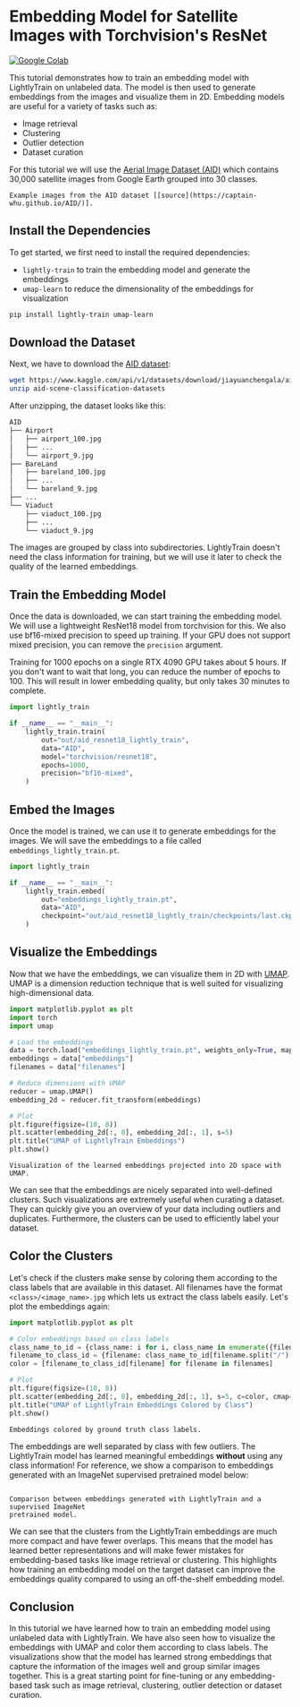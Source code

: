 # Embedding Model for Satellite Images with Torchvision's ResNet

[![Google Colab](https://colab.research.google.com/assets/colab-badge.svg)](https://colab.research.google.com/github/lightly-ai/lightly-train/blob/main/examples/notebooks/torchvision_embedding_model.ipynb)

This tutorial demonstrates how to train an embedding model with LightlyTrain on
unlabeled data. The model is then used to generate embeddings from the images and
visualize them in 2D. Embedding models are useful for a variety of tasks such as:

- Image retrieval
- Clustering
- Outlier detection
- Dataset curation

For this tutorial we will use the [Aerial Image Dataset (AID)](https://captain-whu.github.io/AID/)
which contains 30,000 satellite images from Google Earth grouped into 30 classes.

```{figure} https://captain-whu.github.io/AID/aid-dataset.png
Example images from the AID dataset [[source](https://captain-whu.github.io/AID/)].
```

## Install the Dependencies

To get started, we first need to install the required dependencies:

- `lightly-train` to train the embedding model and generate the embeddings
- `umap-learn` to reduce the dimensionality of the embeddings for visualization

```bash
pip install lightly-train umap-learn
```

## Download the Dataset

Next, we have to download the [AID dataset](https://captain-whu.github.io/AID/):

```bash
wget https://www.kaggle.com/api/v1/datasets/download/jiayuanchengala/aid-scene-classification-datasets
unzip aid-scene-classification-datasets
```

After unzipping, the dataset looks like this:

```bash
AID
├── Airport
│   ├── airport_100.jpg
│   ├── ...
│   └── airport_9.jpg
├── BareLand
│   ├── bareland_100.jpg
│   ├── ...
│   └── bareland_9.jpg
├── ...
└── Viaduct
    ├── viaduct_100.jpg
    ├── ...
    └── viaduct_9.jpg
```

The images are grouped by class into subdirectories. LightlyTrain doesn't need the
class information for training, but we will use it later to check the quality of the
learned embeddings.

## Train the Embedding Model

Once the data is downloaded, we can start training the embedding model. We will use
a lightweight ResNet18 model from torchvision for this. We also use bf16-mixed precision
to speed up training. If your GPU does not support mixed precision, you can remove the
`precision` argument.

Training for 1000 epochs on a single RTX 4090 GPU takes about 5 hours. If you don't want
to wait that long, you can reduce the number of epochs to 100. This will result in lower
embedding quality, but only takes 30 minutes to complete.

```python
import lightly_train

if __name__ == "__main__":
    lightly_train.train(
        out="out/aid_resnet18_lightly_train",
        data="AID",
        model="torchvision/resnet18",
        epochs=1000,
        precision="bf16-mixed",
    )
```

## Embed the Images

Once the model is trained, we can use it to generate embeddings for the images. We will
save the embeddings to a file called `embeddings_lightly_train.pt`.

```python
import lightly_train

if __name__ == "__main__":
    lightly_train.embed(
        out="embeddings_lightly_train.pt",
        data="AID",
        checkpoint="out/aid_resnet18_lightly_train/checkpoints/last.ckpt",
    )
```

## Visualize the Embeddings

Now that we have the embeddings, we can visualize them in 2D with [UMAP](https://umap-learn.readthedocs.io/en/latest/).
UMAP is a dimension reduction technique that is well suited for visualizing
high-dimensional data.

```python
import matplotlib.pyplot as plt
import torch
import umap

# Load the embeddings
data = torch.load("embeddings_lightly_train.pt", weights_only=True, map_location="cpu")
embeddings = data["embeddings"]
filenames = data["filenames"]

# Reduce dimensions with UMAP
reducer = umap.UMAP()
embedding_2d = reducer.fit_transform(embeddings)

# Plot
plt.figure(figsize=(10, 8))
plt.scatter(embedding_2d[:, 0], embedding_2d[:, 1], s=5)
plt.title("UMAP of LightlyTrain Embeddings")
plt.show()
```

```{figure} /_static/images/tutorials/embedding/umap_lightly_train.jpg
Visualization of the learned embeddings projected into 2D space with UMAP.
```

We can see that the embeddings are nicely separated into well-defined clusters. Such
visualizations are extremely useful when curating a dataset. They can quickly give you
an overview of your data including outliers and duplicates. Furthermore, the clusters
can be used to efficiently label your dataset.

## Color the Clusters

Let's check if the clusters make sense by coloring them according to the class labels
that are available in this dataset. All filenames have the format `<class>/<image_name>.jpg`
which lets us extract the class labels easily. Let's plot the embeddings again:

```python skip_ruff
import matplotlib.pyplot as plt

# Color embeddings based on class labels
class_name_to_id = {class_name: i for i, class_name in enumerate({filename.split("/")[0] for filename in filenames})}
filename_to_class_id = {filename: class_name_to_id[filename.split("/")[0]] for filename in filenames}
color = [filename_to_class_id[filename] for filename in filenames]

# Plot
plt.figure(figsize=(10, 8))
plt.scatter(embedding_2d[:, 0], embedding_2d[:, 1], s=5, c=color, cmap="tab20")
plt.title("UMAP of LightlyTrain Embeddings Colored by Class")
plt.show()
```

```{figure} /_static/images/tutorials/embedding/umap_lightly_train_colored.jpg
Embeddings colored by ground truth class labels.
```

The embeddings are well separated by class with few outliers. The LightlyTrain model
has learned meaningful embeddings **without** using any class information! For
reference, we show a comparison to embeddings generated with an ImageNet supervised
pretrained model below:

```{figure} /_static/images/tutorials/embedding/umap_lightly_train_imagenet_colored.jpg

Comparison between embeddings generated with LightlyTrain and a supervised ImageNet
pretrained model.
```

<!--
The above image was generated with the following code:

```python skip_ruff

import lightly_train
import matplotlib.pyplot as plt
import torch
import umap

lightly_train.train(
    out="out/aid_resnet18_imagenet",
    data="AID",
    model="torchvision/resnet18",
    model_args={"weights": "IMAGENET1K_V1"},
    epochs=0,
)


lightly_train.embed(
    out="embeddings_imagenet.pt",
    data="AID",
    checkpoint="out/aid_resnet18_imagenet/checkpoints/last.ckpt",
)


# Load the embeddings
data_imagenet = torch.load("embeddings_imagenet.pt", weights_only=True, map_location="cpu")
embeddings_imagenet = data_imagenet["embeddings"]
filenames_imagenet = data_imagenet["filenames"]

# Reduce dimensions with UMAP
reducer_imagenet = umap.UMAP()
embedding_2d_imagenet = reducer.fit_transform(embeddings_imagenet)

# Color
color_imagenet = [filename_to_class_id[filename] for filename in filenames_imagenet]

# Plot
fig, axs = plt.subplots(ncols=2, figsize=(16, 8))
axs[0].scatter(embedding_2d[:, 0], embedding_2d[:, 1], s=5, c=color, cmap="tab20")
axs[1].scatter(embedding_2d_imagenet[:, 0], embedding_2d_imagenet[:, 1], s=5, c=color_imagenet, cmap="tab20")
axs[0].set_title("UMAP of LightlyTrain Embeddings")
axs[1].set_title("UMAP of ImageNet Supervised Embeddings")
axs[0].axis("off")
axs[1].axis("off")
plt.savefig("umap_lightly_train_imagenet_colored.jpg", bbox_inches="tight")
plt.show()
```
-->

We can see that the clusters from the LightlyTrain embeddings are much more compact
and have fewer overlaps. This means that the model has learned better representations
and will make fewer mistakes for embedding-based tasks like image retrieval or
clustering. This highlights how training an embedding model on the target dataset can
improve the embeddings quality compared to using an off-the-shelf embedding model.

## Conclusion

In this tutorial we have learned how to train an embedding model using unlabeled data
with LightlyTrain. We have also seen how to visualize the embeddings with UMAP and
color them according to class labels. The visualizations show that the model has learned
strong embeddings that capture the information of the images well and group similar
images together. This is a great starting point for fine-tuning or any embedding-based
task such as image retrieval, clustering, outlier detection or dataset curation.
